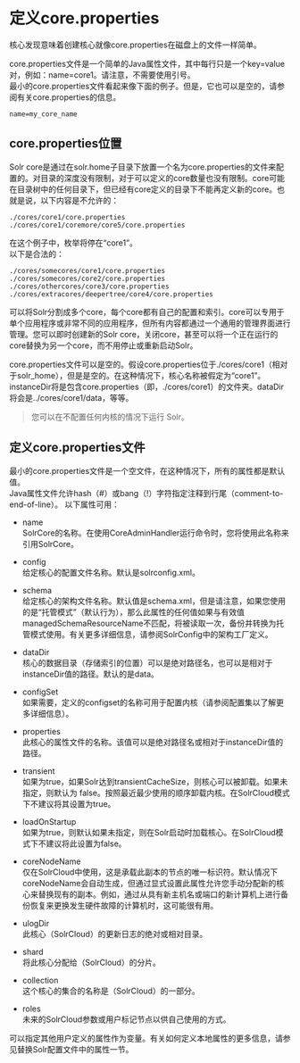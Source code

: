 # 定义core.properties

核心发现意味着创建核心就像core.properties在磁盘上的文件一样简单。

core.properties文件是一个简单的Java属性文件，其中每行只是一个key=value对，例如：name=core1。请注意，不需要使用引号。  
最小的core.properties文件看起来像下面的例子。但是，它也可以是空的，请参阅有关core.properties的信息。

```
name=my_core_name
```


## core.properties位置

Solr core是通过在solr.home子目录下放置一个名为core.properties的文件来配置的。对目录的深度没有限制，对于可以定义的core数量也没有限制。core可能在目录树中的任何目录下，但已经有core定义的目录下不能再定义新的core。也就是说，以下内容是不允许的：

```
./cores/core1/core.properties
./cores/core1/coremore/core5/core.properties
```

在这个例子中，枚举将停在“core1”。  
以下是合法的：

```
./cores/somecores/core1/core.properties
./cores/somecores/core2/core.properties
./cores/othercores/core3/core.properties
./cores/extracores/deepertree/core4/core.properties
```

可以将Solr分割成多个core，每个core都有自己的配置和索引。core可以专用于单个应用程序或非常不同的应用程序，但所有内容都通过一个通用的管理界面进行管理。您可以即时创建新的Solr core，关闭core，甚至可以将一个正在运行的core替换为另一个core，而不用停止或重新启动Solr。

core.properties文件可以是空的。假设core.properties位于./cores/core1（相对于solr_home），但是是空的。在这种情况下，核心名称被假定为“core1”。instanceDir将是包含core.properties（即，./cores/core1）的文件夹。dataDir将会是../cores/core1/data，等等。
>您可以在不配置任何内核的情况下运行 Solr。


## 定义core.properties文件

最小的core.properties文件是一个空文件，在这种情况下，所有的属性都是默认值。  
Java属性文件允许hash（#）或bang（!）字符指定注释到行尾（comment-to-end-of-line）。 以下属性可用：

- name  
SolrCore的名称。在使用CoreAdminHandler运行命令时，您将使用此名称来引用SolrCore。  

- config  
给定核心的配置文件名称。默认是solrconfig.xml。  

- schema  
给定核心的架构文件名称。默认值是schema.xml，但是请注意，如果您使用的是“托管模式”（默认行为），那么此属性的任何值如果与有效值managedSchemaResourceName不匹配，将被读取一次，备份并转换为托管模式使用。有关更多详细信息，请参阅SolrConfig中的架构工厂定义。  
    
- dataDir  
核心的数据目录（存储索引的位置）可以是绝对路径名，也可以是相对于instanceDir值的路径。默认的是data。  

- configSet  
如果需要，定义的configset的名称可用于配置内核（请参阅配置集以了解更多详细信息）。  

- properties  
此核心的属性文件的名称。该值可以是绝对路径名或相对于instanceDir值的路径。  

- transient  
如果为true，如果Solr达到transientCacheSize，则核心可以被卸载。如果未指定，则默认为 false。按照最近最少使用的顺序卸载内核。在SolrCloud模式下不建议将其设置为true。  

- loadOnStartup  
如果为true，则默认如果未指定，则在Solr启动时加载核心。在SolrCloud模式下不建议将此设置为false。  

- coreNodeName  
仅在SolrCloud中使用，这是承载此副本的节点的唯一标识符。默认情况下coreNodeName会自动生成，但通过显式设置此属性允许您手动分配新的核心来替换现有的副本。例如，通过从具有新主机名或端口的新计算机上进行备份恢复来更换发生硬件故障的计算机时，这可能很有用。  

- ulogDir  
此核心（SolrCloud）的更新日志的绝对或相对目录。  

- shard  
将此核心分配给（SolrCloud）的分片。  

- collection  
这个核心的集合的名称是（SolrCloud）的一部分。  

- roles  
未来的SolrCloud参数或用户标记节点以供自己使用的方式。  

可以指定其他用户定义的属性作为变量。有关如何定义本地属性的更多信息，请参见替换Solr配置文件中的属性一节。  

